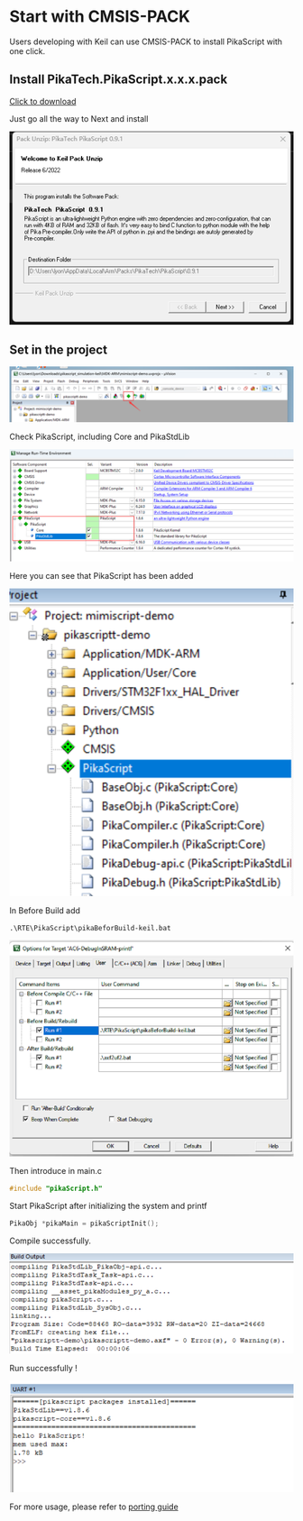# Start with CMSIS-PACK

Users developing with Keil can use CMSIS-PACK to install PikaScript with one click.

## Install PikaTech.PikaScript.x.x.x.pack

[ Click to download ](https://gitee.com/Lyon1998/pikascript/attach_files/1175224/download)

Just go all the way to Next and install

![](assets/image-20220624090014867.png)

## Set in the project

![](assets/image-20220624090340868.png)

Check PikaScript, including Core and PikaStdLib

![](assets/image-20220624090401713.png)

Here you can see that PikaScript has been added

![](assets/image-20220624090444608.png)

In Before Build add

```
.\RTE\PikaScript\pikaBeforBuild-keil.bat
```

![](assets/image-20220624090543736.png)

Then introduce in main.c

``` c
#include "pikaScript.h"
```

Start PikaScript after initializing the system and printf

``` c
PikaObj *pikaMain = pikaScriptInit();
```

Compile successfully.

![](assets/image-20220624091046123.png)

Run successfully !

![](assets/image-20220624091137190.png)

For more usage, please refer to [porting guide](https://pikadoc.readthedocs.io/en/latest/index_porting.html)
